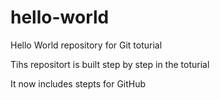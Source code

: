 # hello-world 
Hello World repository for Git toturial 

Tihs repositort is built step by step in the toturial 

It now includes stepts for GitHub 
